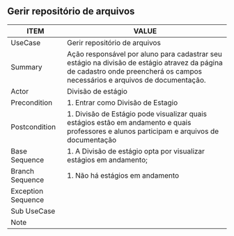 ## Gerir repositório de arquivos

| ITEM | VALUE |
| --- | --- |
| UseCase | Gerir repositório de arquivos |
| Summary | Ação responsável por aluno para cadastrar seu estágio na divisão de estágio atravez da página de cadastro onde preencherá os campos necessários e arquivos de documentação. |
| Actor | Divisão de estágio |
| Precondition | 1. Entrar como Divisão de Estagio |
| Postcondition | 1. Divisão de Estágio pode visualizar quais estágios estão em andamento e quais professores e alunos participam e arquivos de documentação |
| Base Sequence | 1. A Divisão de estágio opta por visualizar estágios em andamento; |
| Branch Sequence | 1. Não há estágios em andamento |
| Exception Sequence |  |
| Sub UseCase |  |
| Note |  |

